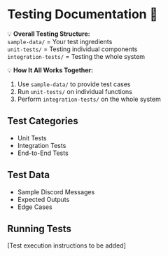 # Testing Documentation 🧪

💡 **Overall Testing Structure:**  
`sample-data/` = Your test ingredients  
`unit-tests/`  = Testing individual components  
`integration-tests/` = Testing the whole system

💡 **How It All Works Together:**
1. Use `sample-data/` to provide test cases
2. Run `unit-tests/` on individual functions
3. Perform `integration-tests/` on the whole system

## Test Categories
- Unit Tests
- Integration Tests
- End-to-End Tests

## Test Data
- Sample Discord Messages
- Expected Outputs
- Edge Cases

## Running Tests
[Test execution instructions to be added]
